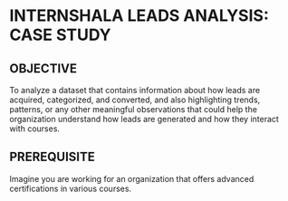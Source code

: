 # INTERNSHALA LEADS ANALYSIS: CASE STUDY


## OBJECTIVE

To analyze a dataset that contains information about how leads are acquired, categorized, and converted, and also
highlighting trends, patterns, or any other meaningful observations that could help the organization understand
how leads are generated and how they interact with courses.

## PREREQUISITE

Imagine you are working for an organization that offers advanced certifications in various courses.

